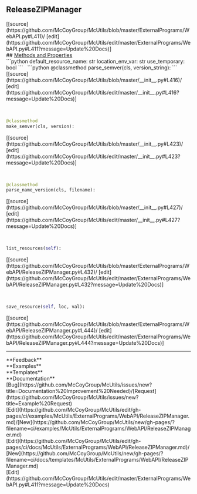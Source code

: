 ## <a id="McUtils.ExternalPrograms.WebAPI.ReleaseZIPManager">ReleaseZIPManager</a> 

<div class="docs-source-link" markdown="1">
[[source](https://github.com/McCoyGroup/McUtils/blob/master/ExternalPrograms/WebAPI.py#L411)/
[edit](https://github.com/McCoyGroup/McUtils/edit/master/ExternalPrograms/WebAPI.py#L411?message=Update%20Docs)]
</div>









<div class="collapsible-section">
 <div class="collapsible-section collapsible-section-header" markdown="1">
## <a class="collapse-link" data-toggle="collapse" href="#methods" markdown="1"> Methods and Properties</a> <a class="float-right" data-toggle="collapse" href="#methods"><i class="fa fa-chevron-down"></i></a>
 </div>
 <div class="collapsible-section collapsible-section-body collapse show" id="methods" markdown="1">
 ```python
default_resource_name: str
location_env_var: str
use_temporary: bool
```
<a id="McUtils.ExternalPrograms.WebAPI.ReleaseZIPManager.parse_semver" class="docs-object-method">&nbsp;</a> 
```python
@classmethod
parse_semver(cls, version_string): 
```
<div class="docs-source-link" markdown="1">
[[source](https://github.com/McCoyGroup/McUtils/blob/master/__init__.py#L416)/
[edit](https://github.com/McCoyGroup/McUtils/edit/master/__init__.py#L416?message=Update%20Docs)]
</div>


<a id="McUtils.ExternalPrograms.WebAPI.ReleaseZIPManager.make_semver" class="docs-object-method">&nbsp;</a> 
```python
@classmethod
make_semver(cls, version): 
```
<div class="docs-source-link" markdown="1">
[[source](https://github.com/McCoyGroup/McUtils/blob/master/__init__.py#L423)/
[edit](https://github.com/McCoyGroup/McUtils/edit/master/__init__.py#L423?message=Update%20Docs)]
</div>


<a id="McUtils.ExternalPrograms.WebAPI.ReleaseZIPManager.parse_name_version" class="docs-object-method">&nbsp;</a> 
```python
@classmethod
parse_name_version(cls, filename): 
```
<div class="docs-source-link" markdown="1">
[[source](https://github.com/McCoyGroup/McUtils/blob/master/__init__.py#L427)/
[edit](https://github.com/McCoyGroup/McUtils/edit/master/__init__.py#L427?message=Update%20Docs)]
</div>


<a id="McUtils.ExternalPrograms.WebAPI.ReleaseZIPManager.list_resources" class="docs-object-method">&nbsp;</a> 
```python
list_resources(self): 
```
<div class="docs-source-link" markdown="1">
[[source](https://github.com/McCoyGroup/McUtils/blob/master/ExternalPrograms/WebAPI/ReleaseZIPManager.py#L432)/
[edit](https://github.com/McCoyGroup/McUtils/edit/master/ExternalPrograms/WebAPI/ReleaseZIPManager.py#L432?message=Update%20Docs)]
</div>


<a id="McUtils.ExternalPrograms.WebAPI.ReleaseZIPManager.save_resource" class="docs-object-method">&nbsp;</a> 
```python
save_resource(self, loc, val): 
```
<div class="docs-source-link" markdown="1">
[[source](https://github.com/McCoyGroup/McUtils/blob/master/ExternalPrograms/WebAPI/ReleaseZIPManager.py#L444)/
[edit](https://github.com/McCoyGroup/McUtils/edit/master/ExternalPrograms/WebAPI/ReleaseZIPManager.py#L444?message=Update%20Docs)]
</div>
 </div>
</div>












---


<div markdown="1" class="text-secondary">
<div class="container">
  <div class="row">
   <div class="col" markdown="1">
**Feedback**   
</div>
   <div class="col" markdown="1">
**Examples**   
</div>
   <div class="col" markdown="1">
**Templates**   
</div>
   <div class="col" markdown="1">
**Documentation**   
</div>
   <div class="col" markdown="1">
   
</div>
   <div class="col" markdown="1">
   
</div>
   <div class="col" markdown="1">
   
</div>
</div>
  <div class="row">
   <div class="col" markdown="1">
[Bug](https://github.com/McCoyGroup/McUtils/issues/new?title=Documentation%20Improvement%20Needed)/[Request](https://github.com/McCoyGroup/McUtils/issues/new?title=Example%20Request)   
</div>
   <div class="col" markdown="1">
[Edit](https://github.com/McCoyGroup/McUtils/edit/gh-pages/ci/examples/McUtils/ExternalPrograms/WebAPI/ReleaseZIPManager.md)/[New](https://github.com/McCoyGroup/McUtils/new/gh-pages/?filename=ci/examples/McUtils/ExternalPrograms/WebAPI/ReleaseZIPManager.md)   
</div>
   <div class="col" markdown="1">
[Edit](https://github.com/McCoyGroup/McUtils/edit/gh-pages/ci/docs/McUtils/ExternalPrograms/WebAPI/ReleaseZIPManager.md)/[New](https://github.com/McCoyGroup/McUtils/new/gh-pages/?filename=ci/docs/templates/McUtils/ExternalPrograms/WebAPI/ReleaseZIPManager.md)   
</div>
   <div class="col" markdown="1">
[Edit](https://github.com/McCoyGroup/McUtils/edit/master/ExternalPrograms/WebAPI.py#L411?message=Update%20Docs)   
</div>
   <div class="col" markdown="1">
   
</div>
   <div class="col" markdown="1">
   
</div>
   <div class="col" markdown="1">
   
</div>
</div>
</div>
</div>